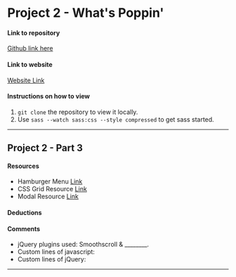 # Project 2 - What's Poppin'

#### Link to repository
[Github link here](https://github.com/tiffanytrujillo7/project-2_trujillo-tiffany)

#### Link to website
[Website Link](http://tifftrujillo.com/project-2_trujillo-tiffany)

#### Instructions on how to view
1. `git clone` the repository to view it locally.
2. Use `sass --watch sass:css --style compressed` to get sass started.

---

## Project 2 - Part 3

#### Resources
- Hamburger Menu [Link](https://codepen.io/g13nn/pen/eHGEF)
- CSS Grid Resource [Link](https://www.w3schools.com/css/css_grid.asp)
- Modal Resource [Link](https://www.w3schools.com/howto/howto_css_modals.asp)

#### Deductions

#### Comments
- jQuery plugins used: Smoothscroll & ________.
- Custom lines of javascript:
- Custom lines of jQuery:

---
